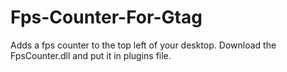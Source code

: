 # Fps-Counter-For-Gtag
Adds a fps counter to the top left of your desktop.
Download the FpsCounter.dll and put it in plugins file.
